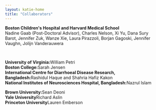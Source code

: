 ```yaml
---
layout: katie-home
title: "Collaborators"
---
```


<span style="font-weight: bold; font-size:1em;">Boston Children's Hospital and Harvard Medical School</span>  
Nadine Gaab (Post-Doctoral Advisor), Charles Nelson, Xi Yu, Dana Sury Barot, Jennifer Zuk, Wanze Xie, Laura Pirazzoli, Borjan Gagoski, Jennifer Vaughn, Jolijn Vanderauwera  

  <br/>
  
<span style="font-weight: bold; font-size:1em;">University of Virginia:</span>William Petri  
<span style="font-weight: bold; font-size:1em;">Boston College:</span>Sarah Jensen  
<span style="font-weight: bold; font-size:1em;">International Centre for Diarrhoeal Disease Research, Bangladesh:</span>Rashidul Haque and Shahria Hafiz Kakon  
<span style="font-weight: bold; font-size:1em;">National Institutes of Neurosciences Hospital, Bangladesh:</span>Nazrul Islam 
 
 <span style="font-weight: bold; font-size:1em;">Brown University:</span>Sean Deoni  
<span style="font-weight: bold; font-size:1em;">Yale University</span>Richard Aslin  
<span style="font-weight: bold; font-size:1em;">Princeton University</span>Lauren Emberson  

<!--
Sara Sanchez-Alonso, Yale University  
Claire Kabdebon, Yale University
Sagi Jaffe-Dax, Princeton University  
-->

<!--stackedit_data:
eyJoaXN0b3J5IjpbLTYxOTc0MjMyOCwxODcwOTgyMzI2LDc4Nz
Q2NjY0N119
-->
